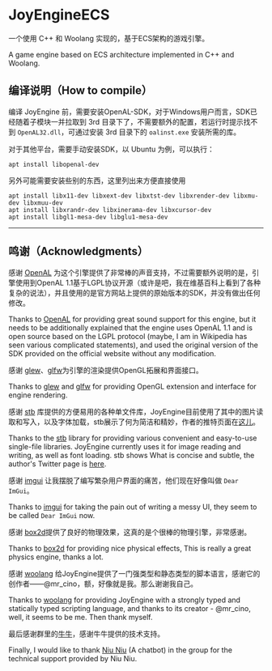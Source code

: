 # JoyEngineECS

一个使用 C++ 和 Woolang 实现的，基于ECS架构的游戏引擎。

A game engine based on ECS architecture implemented in C++ and Woolang. 

## 编译说明（How to compile）

编译 JoyEngine 前，需要安装OpenAL-SDK，对于Windows用户而言，SDK已经随着子模块一并拉取到 3rd 目录下了，不需要额外的配置，若运行时提示找不到 `OpenAL32.dll`，可通过安装 3rd 目录下的 `oalinst.exe` 安装所需的库。

对于其他平台，需要手动安装SDK，以 Ubuntu 为例，可以执行：

```shell
apt install libopenal-dev
```

另外可能需要安装些别的东西，这里列出来方便直接使用

```shell
apt install libx11-dev libxext-dev libxtst-dev libxrender-dev libxmu-dev libxmuu-dev 
apt install libxrandr-dev libxinerama-dev libxcursor-dev 
apt install libgl1-mesa-dev libglu1-mesa-dev

```

---

## 鸣谢（Acknowledgments）

感谢 [OpenAL](http://www.openal.org/) 为这个引擎提供了非常棒的声音支持，不过需要额外说明的是，引擎使用到OpenAL 1.1基于LGPL协议开源（或许是吧，我在维基百科上看到了各种复杂的说法），并且使用的是官方网站上提供的原始版本的SDK，并没有做出任何修改。

Thanks to [OpenAL](http://www.openal.org/) for providing great sound support for this engine, but it needs to be additionally explained that the engine uses OpenAL 1.1 and is open source based on the LGPL protocol (maybe, I am in Wikipedia has seen various complicated statements), and used the original version of the SDK provided on the official website without any modification.

感谢 [glew](https://github.com/nigels-com/glew)、[glfw](https://www.glfw.org/)为引擎的渲染提供OpenGL拓展和界面接口。

Thanks to [glew](https://github.com/nigels-com/glew) and [glfw](https://www.glfw.org/) for providing OpenGL extension and interface for engine rendering.

感谢 [stb](https://github.com/nothings/stb) 库提供的方便易用的各种单文件库，JoyEngine目前使用了其中的图片读取和写入，以及字体加载，stb展示了何为简洁和精妙，作者的推特页面在[这儿](https://twitter.com/nothings)。

Thanks to the [stb](https://github.com/nothings/stb) library for providing various convenient and easy-to-use single-file libraries. JoyEngine currently uses it for image reading and writing, as well as font loading. stb shows What is concise and subtle, the author's Twitter page is [here](https://twitter.com/nothings).

感谢 [imgui](https://github.com/ocornut/imgui) 让我摆脱了编写繁杂用户界面的痛苦，他们现在好像叫做 `Dear ImGui`。

Thanks to [imgui](https://github.com/ocornut/imgui) for taking the pain out of writing a messy UI, they seem to be called `Dear ImGui` now.

感谢 [box2d](https://box2d.org/)提供了良好的物理效果，这真的是个很棒的物理引擎，非常感谢。

Thanks to [box2d](https://box2d.org/) for providing nice physical effects, This is really a great physics engine, thanks a lot.

感谢 [woolang](https://github.com/cinogama/woolang) 给JoyEngine提供了一门强类型和静态类型的脚本语言，感谢它的创作者——@mr_cino，额，好像就是我。那么谢谢我自己。

Thanks to [woolang](https://github.com/cinogama/woolang) for providing JoyEngine with a strongly typed and statically typed scripting language, and thanks to its creator - @mr_cino, well, it seems to be me. Then thank myself.

最后感谢群里的[牛牛](https://github.com/MistEO/Pallas-Bot)，感谢牛牛提供的技术支持。

Finally, I would like to thank [Niu Niu](https://github.com/MistEO/Pallas-Bot) (A chatbot) in the group for the technical support provided by Niu Niu.
